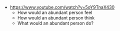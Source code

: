 - https://www.youtube.com/watch?v=5oY9TnaX430
	- How would an abundant person feel
	- How would an abundant person think
	- What would an abundant person do?